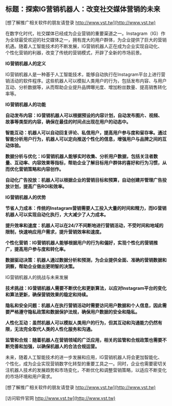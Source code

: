 ## **标题：探索IG营销机器人：改变社交媒体营销的未来**

[想了解推广相关软件的朋友请登录 http://www.vst.tw](http://www.vst.tw)

在数字化时代，社交媒体已经成为企业营销的重要渠道之一。Instagram（IG）作为全球最受欢迎的社交媒体之一，拥有庞大的用户群体，为企业提供了巨大的营销机遇。随着人工智能技术的不断发展，IG营销机器人正在成为企业实现自动化、个性化营销的利器，改变了传统的营销模式，开辟了全新的市场前景。

**IG营销机器人的定义**

IG营销机器人是一种基于人工智能技术，能够自动执行在Instagram平台上进行营销活动的软件程序。这些机器人可以模拟人类用户的行为，包括发布内容、与用户互动、分析数据等，从而帮助企业提升品牌曝光度、增加粉丝数量、提高销售转化率等。

**IG营销机器人的功能**

**自动发布内容：IG营销机器人可以根据预设的内容计划，自动发布图片、视频、故事等类型的内容，确保在最佳的时间点出现在用户的动态中。**

**智能互动：机器人可以自动回复评论、私信用户，提高用户参与度和留存率。通过智能分析用户行为，机器人可以定向推送个性化的信息，增强用户与品牌之间的互动体验。**

**数据分析与优化：IG营销机器人能够实时收集、分析用户数据，包括关注者数量、互动率、内容效果等指标，帮助企业了解目标用户群体的喜好和行为习惯，从而优化营销策略和内容创作。**

**自动化广告投放：机器人可以根据企业的营销目标和预算，自动创建并管理广告投放计划，提高广告ROI和效率。**

**IG营销机器人的优势**

**节省人力成本：传统的Instagram营销需要人工投入大量的时间和精力，而IG营销机器人可以实现自动化执行，大大减少了人力成本。**

**提升效率和速度：机器人可以在24/7不间断地进行营销活动，不受时间和地域的限制，快速响应用户需求，提升营销效率和速度。**

**个性化营销：IG营销机器人能够根据用户的行为和偏好，实现个性化的营销推广，提高用户参与度和转化率。**

**数据驱动决策：机器人通过数据分析和预测，为企业提供全面、准确的营销数据和洞察，帮助企业做出更明智的决策。**

IG营销机器人的挑战与未来发展

**技术挑战：IG营销机器人需要不断优化和更新算法，以应对Instagram平台的变化和算法更新，确保营销效果的稳定和持续。**

**隐私和安全问题：机器人在执行营销活动时需要访问用户数据和个人信息，因此需要严格遵守隐私政策和数据保护法规，确保用户数据的安全和隐私。**

**人性化互动：虽然机器人可以模拟人类用户的行为，但其互动和沟通能力仍然有限，无法完全取代人类的人性化服务和沟通。**

**监管和合规：随着机器人在营销领域的广泛应用，相关的监管和合规政策也需要不断完善和加强，以确保机器人的合法合规运营。**

未来，随着人工智能技术的进一步发展和应用，IG营销机器人将会更加智能化、个性化，成为企业实现营销数字化转型的重要工具之一。同时，企业也需要密切关注机器人技术的发展趋势和市场变化，不断优化和调整营销策略，以适应不断变化的市场环境和用户需求。

[想了解推广相关软件的朋友请登录 http://www.vst.tw](http://www.vst.tw)


[访问软件官网 http://www.vst.tw](http://www.vst.tw)
